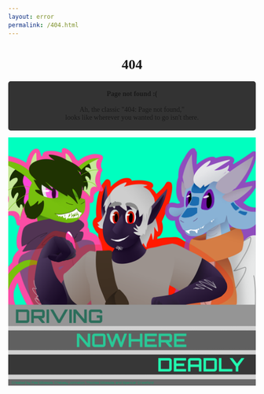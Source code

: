 ```yaml
---
layout: error
permalink: /404.html
---
```



<html>
<style type="text/css" media="screen">

body {
  background-color: #525252;
  color: #48ffbc;
}
  .container {
    margin: 10px auto;
    font-family: 'sans-serif';
    max-width: 600px;
    text-align: center;
  }

    h1 {
    font-size: 4em;
    font-family: 'Poiret One';
    color: #48ffbc;
    line-height: 1;
    padding: 10px;
    padding-top: 20px;
    border: solid 5px #333333;
    border-radius: 5px;
    background-color: #686868;
    text-transform: uppercase;
}
  p {
    box-sizing: border-box;
  background-color: #333333;
  overflow: auto;
  padding: 18px 50px;
  position: relative;
  width: 100%;
  border-radius: 5px;
  }

  img {
    display: block;
    width: 300px;
    margin: auto;
  }

</style>

<div class="container">

  <h1> 404 </h1>

  <p><strong>Page not found :(</strong><br><br>Ah, the classic "404: Page not found," <br> looks like wherever you wanted to go isn't there.</p>
</div>

 <img src="/img/titlecard.png">

</html>

